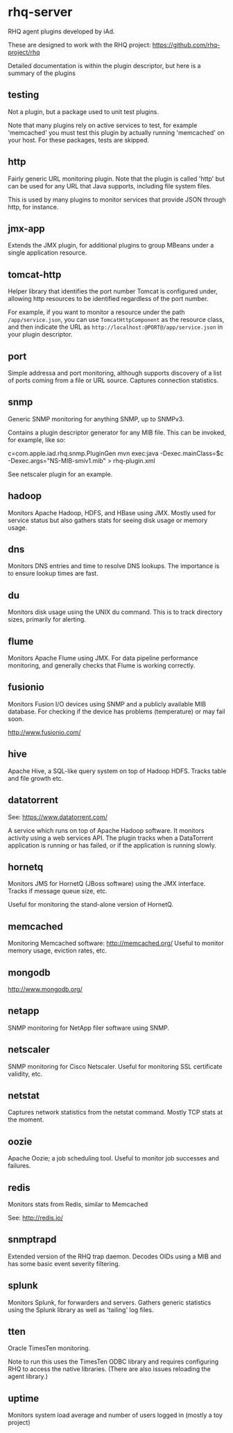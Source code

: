 rhq-server
==================

RHQ agent plugins developed by iAd.

These are designed to work with the RHQ project: https://github.com/rhq-project/rhq

Detailed documentation is within the plugin descriptor, but here is a summary of the plugins

## testing

Not a plugin, but a package used to unit test plugins.

Note that many plugins rely on active services to test, for example 'memcached'
you must test this plugin by actually running 'memcached' on your host. For
these packages, tests are skipped.

## http

Fairly generic URL monitoring plugin. Note that the plugin is called 'http' but
can be used for any URL that Java supports, including file system files.

This is used by many plugins to monitor services that provide JSON through http,
for instance.

## jmx-app

Extends the JMX plugin, for additional plugins to group MBeans under a single
application resource.

## tomcat-http

Helper library that identifies the port number Tomcat is configured under,
allowing http resources to be identified regardless of the port number.

For example, if you want to monitor a resource under the path
`/app/service.json`, you can use `TomcatHttpComponent` as the resource class,
and then indicate the URL as `http://localhost:@PORT@/app/service.json` in your
plugin descriptor.

## port

Simple addressa and port monitoring, although supports discovery of a list of
ports coming from a file or URL source. Captures connection statistics.

## snmp

Generic SNMP monitoring for anything SNMP, up to SNMPv3.

Contains a plugin descriptor generator for any MIB file. This can be invoked,
for example, like so:

c=com.apple.iad.rhq.snmp.PluginGen
mvn exec:java -Dexec.mainClass=$c -Dexec.args="NS-MIB-smiv1.mib" > rhq-plugin.xml

See netscaler plugin for an example.

## hadoop

Monitors Apache Hadoop, HDFS, and HBase using JMX. Mostly used for service
status but also gathers stats for seeing disk usage or memory usage.

## dns

Monitors DNS entries and time to resolve DNS lookups. The importance is to
ensure lookup times are fast.

## du

Monitors disk usage using the UNIX du command. This is to track directory
sizes, primarily for alerting.

## flume

Monitors Apache Flume using JMX. For data pipeline performance monitoring, and
generally checks that Flume is working correctly.

## fusionio

Monitors Fusion I/O devices using SNMP and a publicly available MIB database.
For checking if the device has problems (temperature) or may fail soon.

http://www.fusionio.com/

## hive

Apache Hive, a SQL-like query system on top of Hadoop HDFS. Tracks table and file growth etc.

## datatorrent

See: https://www.datatorrent.com/

A service which runs on top of Apache Hadoop software. It monitors activity
using a web services API. The plugin tracks when a DataTorrent application is
running or has failed, or if the application is running slowly.

## hornetq

Monitors JMS for HornetQ (JBoss software) using the JMX interface. Tracks if message queue size, etc.

Useful for monitoring the stand-alone version of HornetQ.

## memcached

Monitoring Memcached software: http://memcached.org/ Useful to monitor memory
usage, eviction rates, etc.

## mongodb

http://www.mongodb.org/

## netapp

SNMP monitoring for NetApp filer software using SNMP.

## netscaler

SNMP monitoring for Cisco Netscaler. Useful for monitoring SSL certificate validity, etc.

## netstat

Captures network statistics from the netstat command. Mostly TCP stats at the
moment.

## oozie

Apache Oozie; a job scheduling tool. Useful to monitor job successes and failures.

## redis

Monitors stats from Redis, similar to Memcached

See: http://redis.io/

## snmptrapd

Extended version of the RHQ trap daemon. Decodes OIDs using a MIB and has some
basic event severity filtering.

## splunk

Monitors Splunk, for forwarders and servers. Gathers generic statistics using the Splunk library
as well as 'tailing' log files.


## tten

Oracle TimesTen monitoring.

Note to run this uses the TimesTen ODBC library and requires configuring
RHQ to access the native libraries. (There are also issues reloading the
agent library.)

## uptime

Monitors system load average and number of users logged in (mostly a toy project)
